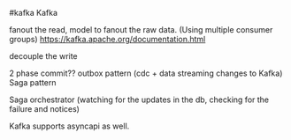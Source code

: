 #kafka 
Kafka

fanout the read, model to fanout the raw data. (Using multiple consumer groups) https://kafka.apache.org/documentation.html


decouple the write


2 phase commit??
outbox pattern (cdc + data streaming changes to Kafka)
Saga pattern

Saga orchestrator (watching for the updates in the db, checking for the failure and notices)

Kafka supports asyncapi as well.